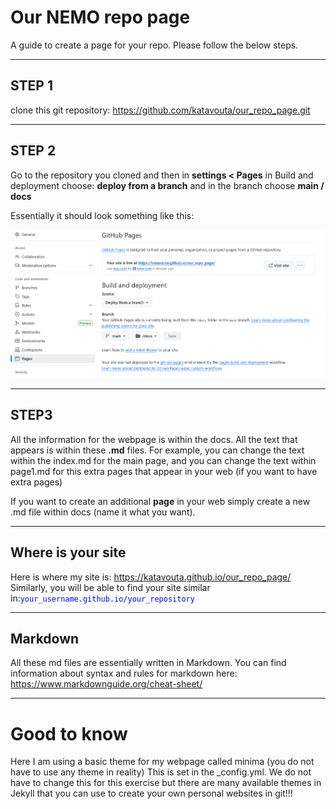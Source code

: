 # Our NEMO repo page
A guide to create a page for your repo. Please follow the below steps.

---

## STEP 1

clone this git repository: 
<a href="https://github.com/katavouta/our_repo_page.git">https://github.com/katavouta/our_repo_page.git</a>

---

## STEP 2

Go to the repository you cloned and then in **settings < Pages** in Build and deployment choose: **deploy from a branch**
and in the branch choose **main / docs**

Essentially it should look something like this:

<p align="left">
  <img src="./docs/assets/Capture.PNG">
</p>

---

## STEP3

All the information for the webpage is within the docs. All the text that appears is within these **.md** files.
For example, you can change the text within the index.md for the main page, and you can change the text within page1.md 
for this extra pages that appear in your web (if you want to have extra pages)

If you want to create an additional **page** in your web simply create a new .md file within docs (name it what you want).

---

## Where is your site

Here is where my site is: <a href="https://katavouta.github.io/our_repo_page/">https://katavouta.github.io/our_repo_page/</a>
Similarly, you will be able to find your site similar in:<code style="color : blue">your_username.github.io/your_repository</code>

---

## Markdown 

All these md files are essentially written in Markdown. You can find information about syntax and rules for markdown here:
<a href="https://www.markdownguide.org/cheat-sheet/">https://www.markdownguide.org/cheat-sheet/</a>

---

# Good to know

Here I am using a basic theme for my webpage called minima (you do not have to use any theme in reality)
This is set in the _config.yml. We do not have to change this for this exercise but there are many available themes 
in Jekyll that you can use to create your own personal websites in git!!!

